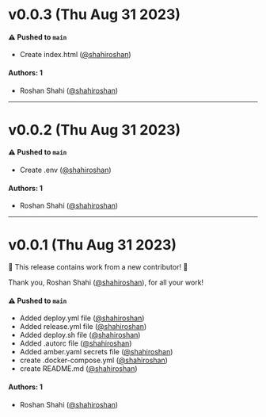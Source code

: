 # v0.0.3 (Thu Aug 31 2023)

#### ⚠️ Pushed to `main`

- Create index.html ([@shahiroshan](https://github.com/shahiroshan))

#### Authors: 1

- Roshan Shahi ([@shahiroshan](https://github.com/shahiroshan))

---

# v0.0.2 (Thu Aug 31 2023)

#### ⚠️ Pushed to `main`

- Create .env ([@shahiroshan](https://github.com/shahiroshan))

#### Authors: 1

- Roshan Shahi ([@shahiroshan](https://github.com/shahiroshan))

---

# v0.0.1 (Thu Aug 31 2023)

:tada: This release contains work from a new contributor! :tada:

Thank you, Roshan Shahi ([@shahiroshan](https://github.com/shahiroshan)), for all your work!

#### ⚠️ Pushed to `main`

- Added deploy.yml file ([@shahiroshan](https://github.com/shahiroshan))
- Added release.yml file ([@shahiroshan](https://github.com/shahiroshan))
- Added deploy.sh file ([@shahiroshan](https://github.com/shahiroshan))
- Added .autorc file ([@shahiroshan](https://github.com/shahiroshan))
- Added amber.yaml secrets file ([@shahiroshan](https://github.com/shahiroshan))
- create .docker-compose.yml ([@shahiroshan](https://github.com/shahiroshan))
- create README.md ([@shahiroshan](https://github.com/shahiroshan))

#### Authors: 1

- Roshan Shahi ([@shahiroshan](https://github.com/shahiroshan))
